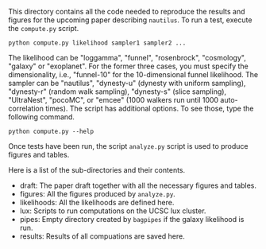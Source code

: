 This directory contains all the code needed to reproduce the results and figures for the upcoming paper describing `nautilus`. To run a test, execute the `compute.py` script.

```console
python compute.py likelihood sampler1 sampler2 ...
```

The likelihood can be "loggamma", "funnel", "rosenbrock", "cosmology", "galaxy" or "exoplanet". For the former three cases, you must specify the dimensionality, i.e., "funnel-10" for the 10-dimensional funnel likelihood. The sampler can be "nautilus", "dynesty-u" (dynesty with uniform sampling), "dynesty-r" (random walk sampling), "dynesty-s" (slice sampling), "UltraNest", "pocoMC", or "emcee" (1000 walkers run until 1000 auto-correlation times). The script has additional options. To see those, type the following command.

```console
python compute.py --help
```

Once tests have been run, the script `analyze.py` script is used to produce figures and tables.

Here is a list of the sub-directories and their contents.

* draft: The paper draft together with all the necessary figures and tables.
* figures: All the figures produced by `analyze.py`.
* likelihoods: All the likelihoods are defined here.
* lux: Scripts to run computations on the UCSC lux cluster.
* pipes: Empty directory created by `bagpipes` if the galaxy likelihood is run.
* results: Results of all compuations are saved here.
